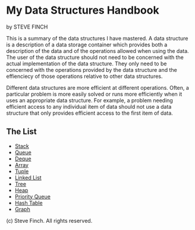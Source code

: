 # My Data Structures Handbook

by STEVE FINCH

This is a summary of the data structures I have mastered. A data structure is a description of a data storage
container which provides both a description of the data and of the operations allowed when using the data. The
user of the data structure should not need to be concerned with the actual implementation of the data structure.
They only need to be concerned with the operations provided by the data structure and the effienciecy of those
operations relative to other data structures.

Different data structures are more efficient at different operations.  Often, a particular problem is more easily
solved or runs more efficiently when it uses an appropriate data structure. For example, a problem needing efficient
access to any individual item of data should not use a data structure that only provides efficient access to the first
item of data.


 
## The List

* [Stack](stack.md)
* [Queue](queue.md)
* [Deque](deque.md)
* [Array](array.md)
* [Tuple](tuple.md)
* [Linked List](linked_list.md)
* [Tree](tree.md)
* [Heap](heap.md)
* [Priority Queue](priority_queue.md)
* [Hash Table](hast_table.md)
* [Graph](graph.md)

(c) Steve Finch. All rights reserved.
